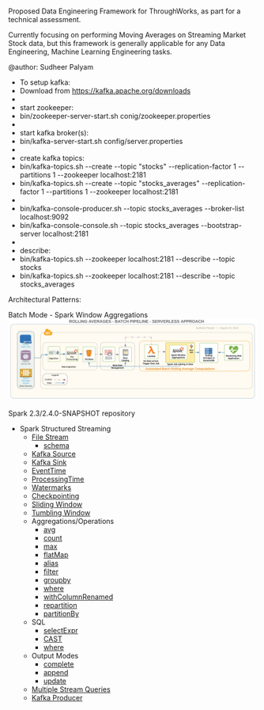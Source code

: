 ### 
Proposed Data Engineering Framework for ThroughWorks, as part for a technical assessment.

Currently focusing on performing Moving Averages on Streaming Market Stock data, but this framework is generally applicable for any Data Engineering, Machine Learning Engineering tasks.

@author: Sudheer Palyam


  * To setup kafka:
  * Download from https://kafka.apache.org/downloads
  *
  * start zookeeper:
  * bin/zookeeper-server-start.sh conig/zookeeper.properties
  *
  * start kafka broker(s):
  * bin/kafka-server-start.sh config/server.properties
  *
  * create kafka topics:
  * bin/kafka-topics.sh --create --topic "stocks" --replication-factor 1 --partitions 1 --zookeeper localhost:2181
  * bin/kafka-topics.sh --create --topic "stocks_averages" --replication-factor 1 --partitions 1 --zookeeper localhost:2181
  *
  * bin/kafka-console-producer.sh --topic stocks_averages --broker-list localhost:9092
  * bin/kafka-console-console.sh --topic stocks_averages --bootstrap-server localhost:2181
  *
  * describe:
  * bin/kafka-topics.sh --zookeeper localhost:2181 --describe --topic stocks 
  * bin/kafka-topics.sh --zookeeper localhost:2181 --describe --topic stocks_averages


Architectural Patterns:

Batch Mode - Spark Window Aggregations
![Alt text](static/SparkBatchPipeline.jpeg?raw=true "Stock Aggregations by loading files in Batch mode")


Spark 2.3/2.4.0-SNAPSHOT repository

- Spark Structured Streaming
  - [File Stream](src/main/scala/au/com/thoughtworks/assessment/spark/streaming/HelloStructredStreaming.scala#L23)
    - [schema](src/main/scala/au/com/thoughtworks/assessment/spark/streaming/StreamingAggregations.scala#L30)
  - [Kafka Source](src/main/scala/au/com/thoughtworks/assessment/spark/streaming/KafkaSourceStreaming.scala#L58-L64)
  - [Kafka Sink](src/main/scala/au/com/thoughtworks/assessment/spark/streaming/KafkaSourceStreaming.scala#L96-L109)
  - [EventTime](src/main/scala/au/com/thoughtworks/assessment/spark/streaming/KafkaSourceStreaming.scala#L79)
  - [ProcessingTime](src/main/scala/au/com/thoughtworks/assessment/spark/streaming/KafkaSourceStreaming.scala#L80)
  - [Watermarks](src/main/scala/au/com/thoughtworks/assessment/spark/streaming/KafkaSourceStreaming.scala#L77)
  - [Checkpointing](src/main/scala/au/com/thoughtworks/assessment/spark/streaming/KafkaSourceStreaming.scala#L104)
  - [Sliding Window](src/main/scala/au/com/thoughtworks/assessment/spark/streaming/KafkaSourceStreaming.scala#L78)
  - [Tumbling Window](src/main/scala/au/com/thoughtworks/assessment/spark/streaming/KafkaSourceStreaming.scala#L79)
  - Aggregations/Operations
     - [avg](src/main/scala/au/com/thoughtworks/assessment/spark/streaming/KafkaSourceStreaming.scala#L81)
     - [count](src/main/scala/au/com/thoughtworks/assessment/spark/streaming/SocketSourceStreaming.scala#L37)
     - [max](src/main/scala/au/com/thoughtworks/assessment/spark/streaming/StreamingAggregations.scala#L45)
     - [flatMap](src/main/scala/au/com/thoughtworks/assessment/spark/streaming/HelloStructredStreaming.scala#L28)
     - [alias](src/main/scala/au/com/thoughtworks/assessment/spark/streaming/KafkaSourceStreaming.scala#L81)
     - [filter](src/main/scala/au/com/thoughtworks/assessment/spark/streaming/KafkaSourceStreaming.scala#L82)
     - [groupby](src/main/scala/au/com/thoughtworks/assessment/spark/streaming/KafkaSourceStreaming.scala#L79)
     - [where](src/main/scala/au/com/thoughtworks/assessment/spark/streaming/StreamingAggregations.scala#L56)
     - [withColumnRenamed](src/main/scala/au/com/thoughtworks/assessment/spark/streaming/StreamingAggregations.scala#L48)
     - [repartition](src/main/scala/au/com/thoughtworks/assessment/spark/streaming/StreamingAggregations.scala#L57)
     - [partitionBy](src/main/scala/au/com/thoughtworks/assessment/spark/streaming/StreamingAggregations.scala#L62)
  - SQL
    - [selectExpr](src/main/scala/au/com/thoughtworks/assessment/spark/streaming/KafkaSourceStreaming.scala#L67)
    - [CAST](src/main/scala/au/com/thoughtworks/assessment/spark/streaming/KafkaSourceStreaming.scala#L67)
    - [where](src/main/scala/au/com/thoughtworks/assessment/spark/streaming/StreamingAggregations.scala#L56)
  - Output Modes
    - [complete](src/main/scala/au/com/thoughtworks/assessment/spark/streaming/KafkaSourceStreaming.scala#L106)
    - [append](src/main/scala/au/com/thoughtworks/assessment/spark/streaming/KafkaSourceStreaming.scala#L107)
    - [update](src/main/scala/au/com/thoughtworks/assessment/spark/streaming/KafkaSourceStreaming.scala#L108)
  - [Multiple Stream Queries](src/main/scala/au/com/thoughtworks/assessment/spark/streaming/KafkaSourceStreaming.scala#L111)
  - [Kafka Producer](src/main/scala/au/com/thoughtworks/assessment/spark/util/RandomStocksKafkaProducer.scala)
